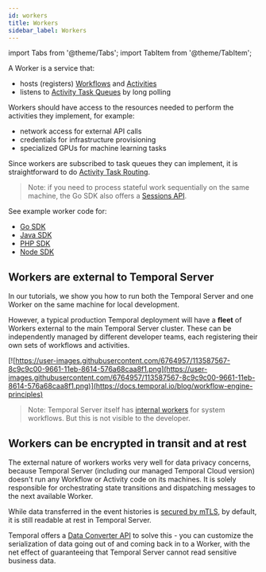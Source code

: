 ```yaml
---
id: workers
title: Workers
sidebar_label: Workers
---
```


import Tabs from '@theme/Tabs';
import TabItem from '@theme/TabItem';

A Worker is a service that:

- hosts (registers) [Workflows](/docs/concepts/workflows) and [Activities](/docs/concepts/activities)
- listens to [Activity Task Queues](/docs/concepts/task-queues) by long polling

Workers should have access to the resources needed to perform the activities they implement, for example:

- network access for external API calls
- credentials for infrastructure provisioning
- specialized GPUs for machine learning tasks

Since workers are subscribed to task queues they can implement, it is straightforward to do [Activity Task Routing](/docs/concepts/activities/#activity-task-routing-through-task-queues). 

> Note: if you need to process stateful work sequentially on the same machine, the Go SDK also offers a [Sessions API](https://docs.temporal.io/docs/go/sessions/).

See example worker code for:

- [Go SDK](docs/go/workers)
- [Java SDK](docs/java/run-your-first-app-tutorial#the-worker)
- [PHP SDK](docs/php/workers)
- [Node SDK](docs/node/hello-world#worker)

## Workers are external to Temporal Server

In our tutorials, we show you how to run both the Temporal Server and one Worker on the same machine for local development.

However, a typical production Temporal deployment will have a **fleet** of Workers external to the main Temporal Server cluster. 
These can be independently managed by different developer teams, each registering their own sets of workflows and activities.

[![https://user-images.githubusercontent.com/6764957/113587567-8c9c9c00-9661-11eb-8614-576a68caa8f1.png](https://user-images.githubusercontent.com/6764957/113587567-8c9c9c00-9661-11eb-8614-576a68caa8f1.png)](https://docs.temporal.io/blog/workflow-engine-principles)

> Note: Temporal Server itself has [internal workers](https://docs.temporal.io/blog/workflow-engine-principles/#system-workflows-1910) for system workflows. 
> But this is not visible to the developer.

## Workers can be encrypted in transit and at rest

The external nature of workers works very well for data privacy concerns, because Temporal Server (including our managed Temporal Cloud version) doesn't run any Workflow or Activity code on its machines. 
It is solely responsible for orchestrating state transitions and dispatching messages to the next available Worker. 

While data transferred in the event histories is [secured by mTLS](https://docs.temporal.io/docs/server/security/#encryption-of-network-traffic), by default, it is still readable at rest in Temporal Server. 

Temporal offers a [Data Converter API](https://docs.temporal.io/docs/java/activities/#activity-interface) to solve this - you can customize the serialization of data going out of and coming back in to a Worker, with the net effect of guaranteeing that Temporal Server cannot read sensitive business data.
